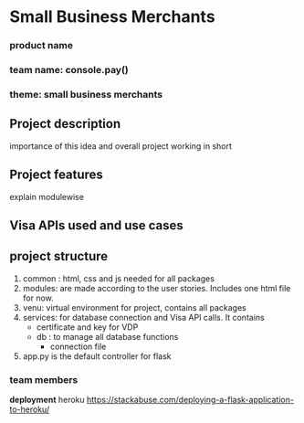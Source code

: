 # Small Business Merchants #
### product name ###
### team name: console.pay() ###
### theme: small business merchants ###

## Project description ##
importance of this idea and overall project working in short
## Project features ##
explain modulewise
## Visa APIs used and use cases ##

## project structure ##
1. common : html, css and js needed for all packages
2. modules: are made according to the user stories. Includes one html file for now.
3. venu: virtual environment for project, contains all packages
4. services: for database connection and Visa API calls. It contains
    - certificate and key for VDP
    - db : to manage all database functions 
      - connection file
5. app.py is the default controller for flask

### team members ###

__deployment__
heroku
https://stackabuse.com/deploying-a-flask-application-to-heroku/
